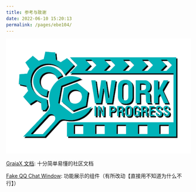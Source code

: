 ```yaml
---
title: 参考与致谢
date: 2022-06-10 15:20:13
permalink: /pages/ebe104/
---
```

![work in process](/img/vue/work_in_process.png)

[GraiaX 文档](graiax.cn): 十分简单易懂的社区文档

[Fake QQ Chat Window](https://github.com/Redlnn/Fake-QQ-Chat-Window): 功能展示的组件（有所改动【直接用不知道为什么不行】）